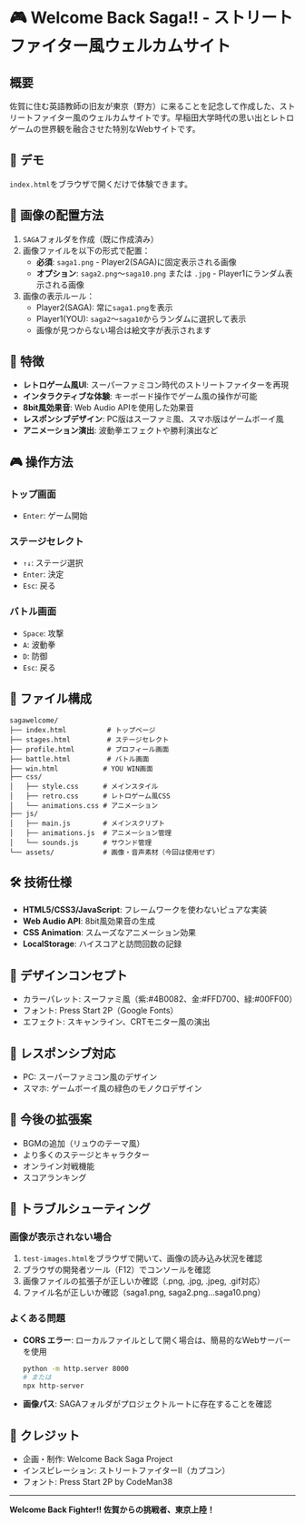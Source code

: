 # 🎮 Welcome Back Saga!! - ストリートファイター風ウェルカムサイト

## 概要
佐賀に住む英語教師の旧友が東京（野方）に来ることを記念して作成した、ストリートファイター風のウェルカムサイトです。早稲田大学時代の思い出とレトロゲームの世界観を融合させた特別なWebサイトです。

## 🚀 デモ
`index.html`をブラウザで開くだけで体験できます。

## 📸 画像の配置方法
1. `SAGA`フォルダを作成（既に作成済み）
2. 画像ファイルを以下の形式で配置：
   - **必須**: `saga1.png` - Player2(SAGA)に固定表示される画像
   - **オプション**: `saga2.png`〜`saga10.png` または `.jpg` - Player1にランダム表示される画像
3. 画像の表示ルール：
   - Player2(SAGA): 常に`saga1.png`を表示
   - Player1(YOU): `saga2`〜`saga10`からランダムに選択して表示
   - 画像が見つからない場合は絵文字が表示されます

## 📸 特徴
- **レトロゲーム風UI**: スーパーファミコン時代のストリートファイターを再現
- **インタラクティブな体験**: キーボード操作でゲーム風の操作が可能
- **8bit風効果音**: Web Audio APIを使用した効果音
- **レスポンシブデザイン**: PC版はスーファミ風、スマホ版はゲームボーイ風
- **アニメーション演出**: 波動拳エフェクトや勝利演出など

## 🎮 操作方法

### トップ画面
- `Enter`: ゲーム開始

### ステージセレクト
- `↑↓`: ステージ選択
- `Enter`: 決定
- `Esc`: 戻る

### バトル画面
- `Space`: 攻撃
- `A`: 波動拳
- `D`: 防御
- `Esc`: 戻る

## 📁 ファイル構成
```
sagawelcome/
├── index.html          # トップページ
├── stages.html         # ステージセレクト
├── profile.html        # プロフィール画面
├── battle.html         # バトル画面
├── win.html           # YOU WIN画面
├── css/
│   ├── style.css      # メインスタイル
│   ├── retro.css      # レトロゲーム風CSS
│   └── animations.css # アニメーション
├── js/
│   ├── main.js        # メインスクリプト
│   ├── animations.js  # アニメーション管理
│   └── sounds.js      # サウンド管理
└── assets/            # 画像・音声素材（今回は使用せず）
```

## 🛠️ 技術仕様
- **HTML5/CSS3/JavaScript**: フレームワークを使わないピュアな実装
- **Web Audio API**: 8bit風効果音の生成
- **CSS Animation**: スムーズなアニメーション効果
- **LocalStorage**: ハイスコアと訪問回数の記録

## 🎨 デザインコンセプト
- カラーパレット: スーファミ風（紫:#4B0082、金:#FFD700、緑:#00FF00）
- フォント: Press Start 2P（Google Fonts）
- エフェクト: スキャンライン、CRTモニター風の演出

## 📱 レスポンシブ対応
- PC: スーパーファミコン風のデザイン
- スマホ: ゲームボーイ風の緑色のモノクロデザイン

## 🚀 今後の拡張案
- BGMの追加（リュウのテーマ風）
- より多くのステージとキャラクター
- オンライン対戦機能
- スコアランキング

## 🔧 トラブルシューティング

### 画像が表示されない場合
1. `test-images.html`をブラウザで開いて、画像の読み込み状況を確認
2. ブラウザの開発者ツール（F12）でコンソールを確認
3. 画像ファイルの拡張子が正しいか確認（.png, .jpg, .jpeg, .gif対応）
4. ファイル名が正しいか確認（saga1.png, saga2.png...saga10.png）

### よくある問題
- **CORS エラー**: ローカルファイルとして開く場合は、簡易的なWebサーバーを使用
  ```bash
  python -m http.server 8000
  # または
  npx http-server
  ```
- **画像パス**: SAGAフォルダがプロジェクトルートに存在することを確認

## 🤝 クレジット
- 企画・制作: Welcome Back Saga Project
- インスピレーション: ストリートファイターII（カプコン）
- フォント: Press Start 2P by CodeMan38

---

**Welcome Back Fighter!! 佐賀からの挑戦者、東京上陸！**
